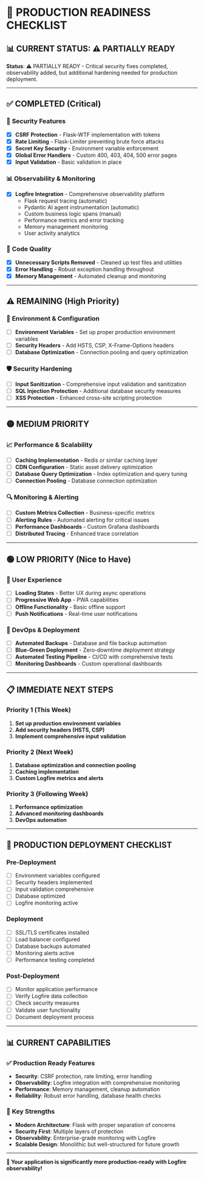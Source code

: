 # 🚀 PRODUCTION READINESS CHECKLIST

## 📊 **CURRENT STATUS: ⚠️ PARTIALLY READY**

**Status**: ⚠️ PARTIALLY READY - Critical security fixes completed, observability added, but additional hardening needed for production deployment.

---

## ✅ **COMPLETED (Critical)**

### 🔐 **Security Features**
- [x] **CSRF Protection** - Flask-WTF implementation with tokens
- [x] **Rate Limiting** - Flask-Limiter preventing brute force attacks
- [x] **Secret Key Security** - Environment variable enforcement
- [x] **Global Error Handlers** - Custom 400, 403, 404, 500 error pages
- [x] **Input Validation** - Basic validation in place

### 📊 **Observability & Monitoring**
- [x] **Logfire Integration** - Comprehensive observability platform
  - Flask request tracing (automatic)
  - Pydantic AI agent instrumentation (automatic)
  - Custom business logic spans (manual)
  - Performance metrics and error tracking
  - Memory management monitoring
  - User activity analytics

### 🧹 **Code Quality**
- [x] **Unnecessary Scripts Removed** - Cleaned up test files and utilities
- [x] **Error Handling** - Robust exception handling throughout
- [x] **Memory Management** - Automated cleanup and monitoring

---

## ⚠️ **REMAINING (High Priority)**

### 🔧 **Environment & Configuration**
- [ ] **Environment Variables** - Set up proper production environment variables
- [ ] **Security Headers** - Add HSTS, CSP, X-Frame-Options headers
- [ ] **Database Optimization** - Connection pooling and query optimization

### 🛡️ **Security Hardening**
- [ ] **Input Sanitization** - Comprehensive input validation and sanitization
- [ ] **SQL Injection Protection** - Additional database security measures
- [ ] **XSS Protection** - Enhanced cross-site scripting protection

---

## 🟡 **MEDIUM PRIORITY**

### 📈 **Performance & Scalability**
- [ ] **Caching Implementation** - Redis or similar caching layer
- [ ] **CDN Configuration** - Static asset delivery optimization
- [ ] **Database Query Optimization** - Index optimization and query tuning
- [ ] **Connection Pooling** - Database connection optimization

### 🔍 **Monitoring & Alerting**
- [ ] **Custom Metrics Collection** - Business-specific metrics
- [ ] **Alerting Rules** - Automated alerting for critical issues
- [ ] **Performance Dashboards** - Custom Grafana dashboards
- [ ] **Distributed Tracing** - Enhanced trace correlation

---

## 🟢 **LOW PRIORITY (Nice to Have)**

### 🎨 **User Experience**
- [ ] **Loading States** - Better UX during async operations
- [ ] **Progressive Web App** - PWA capabilities
- [ ] **Offline Functionality** - Basic offline support
- [ ] **Push Notifications** - Real-time user notifications

### 🚀 **DevOps & Deployment**
- [ ] **Automated Backups** - Database and file backup automation
- [ ] **Blue-Green Deployment** - Zero-downtime deployment strategy
- [ ] **Automated Testing Pipeline** - CI/CD with comprehensive tests
- [ ] **Monitoring Dashboards** - Custom operational dashboards

---

## 📋 **IMMEDIATE NEXT STEPS**

### **Priority 1 (This Week)**
1. **Set up production environment variables**
2. **Add security headers (HSTS, CSP)**
3. **Implement comprehensive input validation**

### **Priority 2 (Next Week)**
1. **Database optimization and connection pooling**
2. **Caching implementation**
3. **Custom Logfire metrics and alerts**

### **Priority 3 (Following Week)**
1. **Performance optimization**
2. **Advanced monitoring dashboards**
3. **DevOps automation**

---

## 🎯 **PRODUCTION DEPLOYMENT CHECKLIST**

### **Pre-Deployment**
- [ ] Environment variables configured
- [ ] Security headers implemented
- [ ] Input validation comprehensive
- [ ] Database optimized
- [ ] Logfire monitoring active

### **Deployment**
- [ ] SSL/TLS certificates installed
- [ ] Load balancer configured
- [ ] Database backups automated
- [ ] Monitoring alerts active
- [ ] Performance testing completed

### **Post-Deployment**
- [ ] Monitor application performance
- [ ] Verify Logfire data collection
- [ ] Check security measures
- [ ] Validate user functionality
- [ ] Document deployment process

---

## 📊 **CURRENT CAPABILITIES**

### ✅ **Production Ready Features**
- **Security**: CSRF protection, rate limiting, error handling
- **Observability**: Logfire integration with comprehensive monitoring
- **Performance**: Memory management, cleanup automation
- **Reliability**: Robust error handling, database health checks

### 🎯 **Key Strengths**
- **Modern Architecture**: Flask with proper separation of concerns
- **Security First**: Multiple layers of protection
- **Observability**: Enterprise-grade monitoring with Logfire
- **Scalable Design**: Monolithic but well-structured for future growth

---

**🎉 Your application is significantly more production-ready with Logfire observability!** 